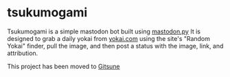 # tsukumogami

Tsukumogami is a simple mastodon bot built using [mastodon.py](https://github.com/halcy/Mastodon.py) It is designed to grab a daily yokai from [yokai.com](http://yokai.com) using the site's "Random Yokai" finder, pull the image, and then post a status with the image, link, and attribution.


This project has been moved to [Gitsune](https://gitsune.site/Sporiff/tsukumogami)

